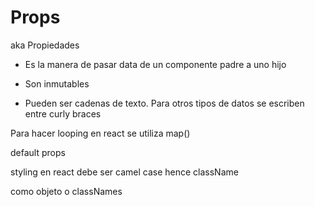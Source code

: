 # Props
aka Propiedades

- Es la manera de pasar data de un componente padre a uno hijo

- Son inmutables

- Pueden ser cadenas de texto. Para otros tipos de datos se escriben entre  curly braces


Para hacer looping en react se utiliza map()

default props

styling en react debe ser camel case hence className 

como objeto o classNames